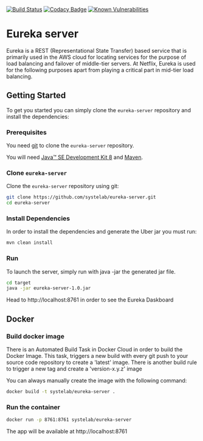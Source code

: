 [![Build Status](https://travis-ci.org/systelab/identity.svg?branch=master)](https://travis-ci.org/systelab/eureka-server)
[![Codacy Badge](https://api.codacy.com/project/badge/Grade/7ce4e563c45b4d09a975d61bed7d5d50)](https://www.codacy.com/app/alfonsserra/eureka-server?utm_source=github.com&amp;utm_medium=referral&amp;utm_content=systelab/eureka-server&amp;utm_campaign=Badge_Grade)
[![Known Vulnerabilities](https://snyk.io/test/github/systelab/eureka-server/badge.svg?targetFile=pom.xml)](https://snyk.io/test/github/systelab/eureka-server?targetFile=pom.xml)

#  Eureka server

Eureka is a REST (Representational State Transfer) based service that is primarily used in the AWS cloud for locating services for the purpose of load balancing and failover of middle-tier servers. At Netflix, Eureka is used for the following purposes apart from playing a critical part in mid-tier load balancing.

## Getting Started

To get you started you can simply clone the `eureka-server` repository and install the dependencies:

### Prerequisites

You need [git][git] to clone the `eureka-server` repository.

You will need [Java™ SE Development Kit 8][jdk-download] and [Maven][maven].

### Clone `eureka-server`

Clone the `eureka-server` repository using git:

```bash
git clone https://github.com/systelab/eureka-server.git
cd eureka-server
```

### Install Dependencies

In order to install the dependencies and generate the Uber jar you must run:

```bash
mvn clean install
```

### Run

To launch the server, simply run with java -jar the generated jar file.

```bash
cd target
java -jar eureka-server-1.0.jar
```

Head to http://localhost:8761 in order to see the Eureka Daskboard


## Docker

### Build docker image

There is an Automated Build Task in Docker Cloud in order to build the Docker Image. 
This task, triggers a new build with every git push to your source code repository to create a 'latest' image.
There is another build rule to trigger a new tag and create a 'version-x.y.z' image

You can always manually create the image with the following command:

```bash
docker build -t systelab/eureka-server . 
```

### Run the container

```bash
docker run -p 8761:8761 systelab/eureka-server
```

The app will be available at http://localhost:8761


[git]: https://git-scm.com/
[sboot]: https://projects.spring.io/spring-boot/
[maven]: https://maven.apache.org/download.cgi
[jdk-download]: http://www.oracle.com/technetwork/java/javase/downloads
[JEE]: http://www.oracle.com/technetwork/java/javaee/tech/index.html
